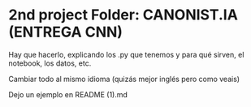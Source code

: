 # 2nd project Folder: CANONIST.IA (ENTREGA CNN)

Hay que hacerlo, explicando los .py que tenemos y para qué sirven, el notebook, los datos, etc.

Cambiar todo al mismo idioma (quizás mejor inglés pero como veais)


Dejo un ejemplo en README (1).md
